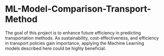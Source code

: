 # ML-Model-Comparison-Transport-Method
The goal of this project is to enhance future efficiency in predicting transportation methods. As sustainability, cost-effectiveness, and efficiency in transport policies gain importance, applying the Machine Learning models described here could be highly beneficial.
